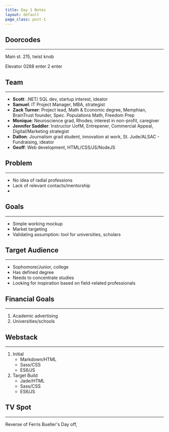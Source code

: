 ```yaml
---
title: Day 1 Notes
layout: default
page_class: post-1
---
```


## Doorcodes
---

Main st. 215, twist knob

Elevator 0288 enter 2 enter

## Team
---

* **Scott**: .NET/ SQL dev, startup interest, ideator
* **Samuel**: IT Project Manager, MBA, strategist
* **Zack Turner**: Project lead, Math & Economic degree, Memphian, BrainTrust founder, Spec. Populations Math, Freedom Prep
* **Monique**: Neuroscience grad, Rhodes; interest in non-profit, caregiver
* **Jennifer Saddler**: Instructor UofM, Entrepener, Commercial Appeal, Digital/Marketing strategist
* **Dalton**: Journalism grad student, innovation at work, St. Jude/ALSAC - Fundraising, ideator
* **Geoff**: Web development, HTML/CSS/JS/NodeJS

## Problem
---

* No idea of radial professions
* Lack of relevant contacts/mentorship
* 

## Goals
---

* Simple working mockup 
* Market targeting
* Validating assumption: tool for universities, scholars

## Target Audience
---
* Sophomore/Junior, college
* Has defined degree
* Needs to concentrate studies
* Looking for inspiration based on field-related professionals

## Financial Goals
---

1. Academic advertising
2. Universities/schools

## Webstack
---

1. Initial
	* Markdown/HTML
	* Sass/CSS
	* ES6/JS
2. Target Build
	* Jade/HTML
	* Sass/CSS
	* ES6/JS 

## TV Spot
---

Reverse of Ferris Bueller's Day off, 